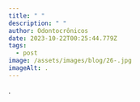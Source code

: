 ```yaml
---
title: " "
description: " "
author: Odontocrônicos
date: 2023-10-22T00:25:44.779Z
tags:
  - post
image: /assets/images/blog/26-.jpg
imageAlt: .
---
```

.